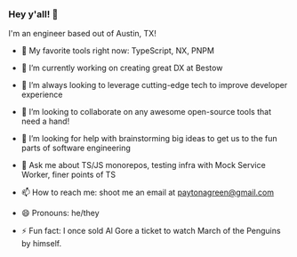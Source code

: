 ### Hey y'all! 👋

I'm an engineer based out of Austin, TX!

- 🧰 My favorite tools right now: TypeScript, NX, PNPM

- 🔭 I’m currently working on creating great DX at Bestow
- 🌱 I’m always looking to leverage cutting-edge tech to improve developer experience 
- 👯 I’m looking to collaborate on any awesome open-source tools that need a hand!
- 🤔 I’m looking for help with brainstorming big ideas to get us to the fun parts of software engineering
- 💬 Ask me about TS/JS monorepos, testing infra with Mock Service Worker, finer points of TS
- 📫 How to reach me: shoot me an email at paytonagreen@gmail.com
- 😄 Pronouns: he/they
- ⚡ Fun fact: I once sold Al Gore a ticket to watch March of the Penguins by himself.
